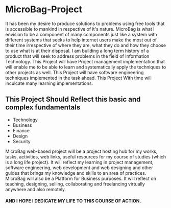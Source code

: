 # MicroBag-Project

It has been my desire to produce solutions to problems using free tools that is accessible to mankind in respective of it's nature. MicroBag is what I envision to be a component of many components just like a system with different systems that seeks to help internet users make the most out of their time irrespective of where they are, what they do and how they choose to use what is at their disposal.
I am building a long term history of a product that will seek to address problems in the field of Information Technology.
This Project will have Project management implementation that will enable me to be able to learn and systematically apply the techniques to other projects as well. 
This Project will have software engineering techniques implemented in the task ahead.
This Project With time will inculcate many learning implementations.

## This Project Should Reflect this basic and complex fundamentals
- Technology
- Business
- Finance
- Design
- Security
 
MicroBag web-based project will be a project hosting hub for my works, tasks, activities, web links, useful resources for my course of studies (which is a long life project).
It will reflect my learning in project management, software engineering, web development and web designing and other guides that brings my knowledge and skills to an area of practices.
MicroBag will also be a  Platform for Business purposes. It will reflect on teaching, designing, selling, collaborating and freelancing virtually anywhere and also remotely.



#### AND I HOPE I DEDICATE MY LIFE TO THIS COURSE OF ACTION.
